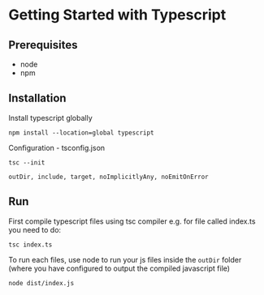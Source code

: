 # Getting Started with Typescript

## Prerequisites

- node
- npm

## Installation

Install typescript globally

```code
npm install --location=global typescript
```

Configuration - tsconfig.json

```code
tsc --init
```

`outDir, include, target, noImplicitlyAny, noEmitOnError`

## Run

First compile typescript files using tsc compiler e.g. for file called index.ts you need to do:

```code
tsc index.ts
```

To run each files, use node to run your js files inside the `outDir` folder (where you have configured to output the compiled javascript file)

```code
node dist/index.js
```
